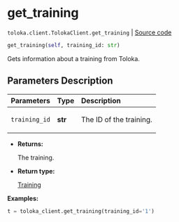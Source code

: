 # get_training
`toloka.client.TolokaClient.get_training` | [Source code](https://github.com/Toloka/toloka-kit/blob/v1.2.0/src/client/__init__.py#L2026)

```python
get_training(self, training_id: str)
```

Gets information about a training from Toloka.

## Parameters Description

| Parameters | Type | Description |
| :----------| :----| :-----------|
`training_id`|**str**|<p>The ID of the training.</p>

* **Returns:**

  The training.

* **Return type:**

  [Training](toloka.client.training.Training.md)

**Examples:**


```python
t = toloka_client.get_training(training_id='1')
```
